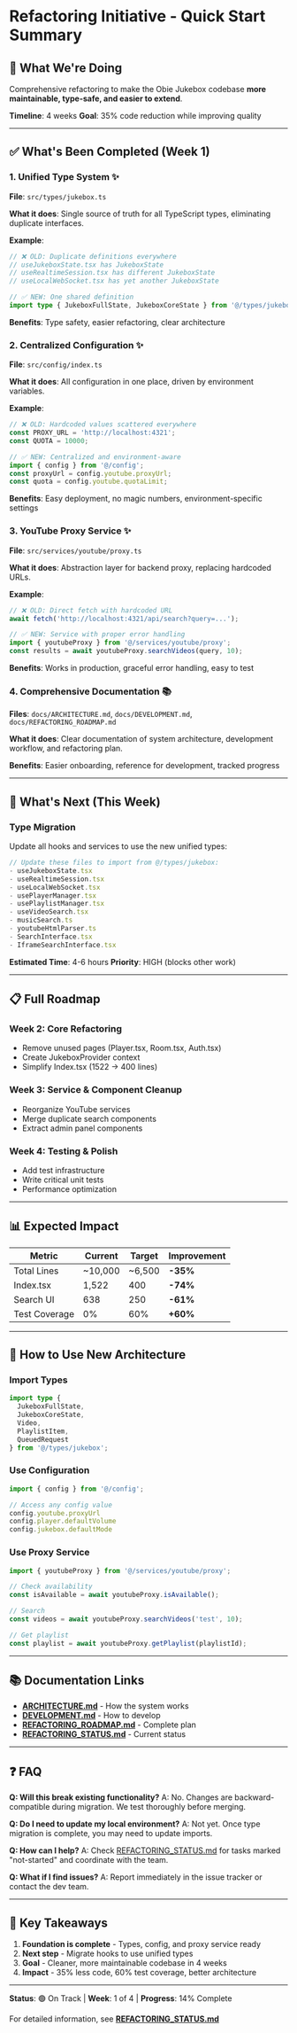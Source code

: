# Refactoring Initiative - Quick Start Summary

## 🎯 What We're Doing

Comprehensive refactoring to make the Obie Jukebox codebase **more maintainable, type-safe, and easier to extend**.

**Timeline**: 4 weeks
**Goal**: 35% code reduction while improving quality

---

## ✅ What's Been Completed (Week 1)

### 1. Unified Type System ✨
**File**: `src/types/jukebox.ts`

**What it does**: Single source of truth for all TypeScript types, eliminating duplicate interfaces.

**Example**:
```typescript
// ❌ OLD: Duplicate definitions everywhere
// useJukeboxState.tsx has JukeboxState
// useRealtimeSession.tsx has different JukeboxState
// useLocalWebSocket.tsx has yet another JukeboxState

// ✅ NEW: One shared definition
import type { JukeboxFullState, JukeboxCoreState } from '@/types/jukebox';
```

**Benefits**: Type safety, easier refactoring, clear architecture

### 2. Centralized Configuration ✨
**File**: `src/config/index.ts`

**What it does**: All configuration in one place, driven by environment variables.

**Example**:
```typescript
// ❌ OLD: Hardcoded values scattered everywhere
const PROXY_URL = 'http://localhost:4321';
const QUOTA = 10000;

// ✅ NEW: Centralized and environment-aware
import { config } from '@/config';
const proxyUrl = config.youtube.proxyUrl;
const quota = config.youtube.quotaLimit;
```

**Benefits**: Easy deployment, no magic numbers, environment-specific settings

### 3. YouTube Proxy Service ✨
**File**: `src/services/youtube/proxy.ts`

**What it does**: Abstraction layer for backend proxy, replacing hardcoded URLs.

**Example**:
```typescript
// ❌ OLD: Direct fetch with hardcoded URL
await fetch('http://localhost:4321/api/search?query=...');

// ✅ NEW: Service with proper error handling
import { youtubeProxy } from '@/services/youtube/proxy';
const results = await youtubeProxy.searchVideos(query, 10);
```

**Benefits**: Works in production, graceful error handling, easy to test

### 4. Comprehensive Documentation 📚
**Files**: `docs/ARCHITECTURE.md`, `docs/DEVELOPMENT.md`, `docs/REFACTORING_ROADMAP.md`

**What it does**: Clear documentation of system architecture, development workflow, and refactoring plan.

**Benefits**: Easier onboarding, reference for development, tracked progress

---

## 🔄 What's Next (This Week)

### Type Migration
Update all hooks and services to use the new unified types:

```typescript
// Update these files to import from @/types/jukebox:
- useJukeboxState.tsx
- useRealtimeSession.tsx
- useLocalWebSocket.tsx
- usePlayerManager.tsx
- usePlaylistManager.tsx
- useVideoSearch.tsx
- musicSearch.ts
- youtubeHtmlParser.ts
- SearchInterface.tsx
- IframeSearchInterface.tsx
```

**Estimated Time**: 4-6 hours
**Priority**: HIGH (blocks other work)

---

## 📋 Full Roadmap

### Week 2: Core Refactoring
- Remove unused pages (Player.tsx, Room.tsx, Auth.tsx)
- Create JukeboxProvider context
- Simplify Index.tsx (1522 → 400 lines)

### Week 3: Service & Component Cleanup
- Reorganize YouTube services
- Merge duplicate search components
- Extract admin panel components

### Week 4: Testing & Polish
- Add test infrastructure
- Write critical unit tests
- Performance optimization

---

## 📊 Expected Impact

| Metric | Current | Target | Improvement |
|--------|---------|--------|-------------|
| Total Lines | ~10,000 | ~6,500 | **-35%** |
| Index.tsx | 1,522 | 400 | **-74%** |
| Search UI | 638 | 250 | **-61%** |
| Test Coverage | 0% | 60% | **+60%** |

---

## 🚀 How to Use New Architecture

### Import Types
```typescript
import type { 
  JukeboxFullState,
  JukeboxCoreState,
  Video,
  PlaylistItem,
  QueuedRequest 
} from '@/types/jukebox';
```

### Use Configuration
```typescript
import { config } from '@/config';

// Access any config value
config.youtube.proxyUrl
config.player.defaultVolume
config.jukebox.defaultMode
```

### Use Proxy Service
```typescript
import { youtubeProxy } from '@/services/youtube/proxy';

// Check availability
const isAvailable = await youtubeProxy.isAvailable();

// Search
const videos = await youtubeProxy.searchVideos('test', 10);

// Get playlist
const playlist = await youtubeProxy.getPlaylist(playlistId);
```

---

## 📚 Documentation Links

- **[ARCHITECTURE.md](./docs/ARCHITECTURE.md)** - How the system works
- **[DEVELOPMENT.md](./docs/DEVELOPMENT.md)** - How to develop
- **[REFACTORING_ROADMAP.md](./docs/REFACTORING_ROADMAP.md)** - Complete plan
- **[REFACTORING_STATUS.md](./REFACTORING_STATUS.md)** - Current status

---

## ❓ FAQ

**Q: Will this break existing functionality?**
A: No. Changes are backward-compatible during migration. We test thoroughly before merging.

**Q: Do I need to update my local environment?**
A: Not yet. Once type migration is complete, you may need to update imports.

**Q: How can I help?**
A: Check [REFACTORING_STATUS.md](./REFACTORING_STATUS.md) for tasks marked "not-started" and coordinate with the team.

**Q: What if I find issues?**
A: Report immediately in the issue tracker or contact the dev team.

---

## 🎯 Key Takeaways

1. **Foundation is complete** - Types, config, and proxy service ready
2. **Next step** - Migrate hooks to use unified types
3. **Goal** - Cleaner, more maintainable codebase in 4 weeks
4. **Impact** - 35% less code, 60% test coverage, better architecture

---

**Status**: 🟢 On Track | **Week**: 1 of 4 | **Progress**: 14% Complete

For detailed information, see **[REFACTORING_STATUS.md](./REFACTORING_STATUS.md)**
